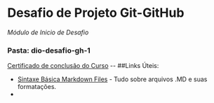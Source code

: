 # Desafio de Projeto Git-GitHub
_Módulo de Inicio de Desafio_
### Pasta: dio-desafio-gh-1
[Certificado de conclusão do Curso](https://certificates.digitalinnovation.one/924AEB72)
-- ##Links Úteis:
- [Sintaxe Básica Markdown Files](https://www.markdownguide.org/) - Tudo sobre arquivos .MD e suas formatações.
- 
